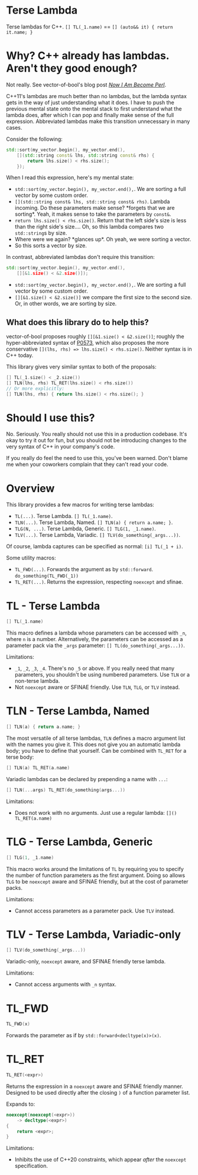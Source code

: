 # Terse Lambda

Terse lambdas for C++. `[] TL(_1.name)` == `[] (auto&& it) { return it.name; }`

# Why? C++ already has lambdas. Aren't they good enough?

Not really. See vector-of-bool's blog post [*Now I Am Become Perl*][vob-perl].

C++11's lambdas are much better than no lambdas, but the lambda syntax gets in
the way of just understanding what it does. I have to push the previous mental
state onto the mental stack to first understand what the lambda does, after
which I can pop and finally make sense of the full expression. Abbreviated
lambdas make this transition unnecessary in many cases.

Consider the following:

```c++
std::sort(my_vector.begin(), my_vector.end(),
    [](std::string const& lhs, std::string const& rhs) {
        return lhs.size() < rhs.size();
    });
```

When I read this expression, here's my mental state:

* `std::sort(my_vector.begin(), my_vector.end(),`. We are sorting a full vector
  by some custom order.
* `[](std::string const& lhs, std::string const& rhs)`. Lambda incoming. Do
  these parameters make sense? \*forgets that we are sorting\*. Yeah, it makes
  sense to take the parameters by `const&`.
* `return lhs.size() < rhs.size()`. Return that the left side's size is less
  than the right side's size.... Oh, so this lambda compares two `std::string`s
  by size.
* Where were we again? \*glances up\*. Oh yeah, we were sorting a vector.
* So this sorts a vector by size.

In contrast, abbreviated lambdas don't require this transition:

```c++
std::sort(my_vector.begin(), my_vector.end(),
    [][&1.size() < &2.size()]);
```

* `std::sort(my_vector.begin(), my_vector.end(),`. We are sorting a full vector
  by some custom order.
* `[][&1.size() < &2.size()]` we compare the first size to the second size. Or,
  in other words, we are sorting by size.

## What does this library do to help this?

vector-of-bool proposes roughly `[][&1.size() < &2.size()]`; roughly the
hyper-abbreviated syntax of [P0573][P0573], which also proposes the more
conservative `[](lhs, rhs) => lhs.size() < rhs.size()`. Neither syntax is in C++
today.

This library gives very similar syntax to both of the proposals:

```c++
[] TL(_1.size() < _2.size())
[] TLN(lhs, rhs) TL_RET(lhs.size() < rhs.size())
// Or more explicitly:
[] TLN(lhs, rhs) { return lhs.size() < rhs.size(); }
```

# Should I use this?

No. Seriously. You really should not use this in a production codebase. It's
okay to try it out for fun, but you should not be introducing changes to the
very syntax of C++ in your company's code.

If you really do feel the need to use this, you've been warned. Don't blame me
when your coworkers complain that they can't read your code.

# Overview

This library provides a few macros for writing terse lambdas:

* `TL(...)`. Terse Lambda. `[] TL(_1.name)`.
* `TLN(...)`. Terse Lambda, Named. `[] TLN(a) { return a.name; }`.
* `TLG(N, ...)`. Terse Lambda, Generic. `[] TLG(1, _1.name)`.
* `TLV(...)`. Terse Lambda, Variadic. `[] TLV(do_something(_args...))`.

Of course, lambda captures can be specified as normal: `[i] TL(_1 + i)`.

Some utility macros:

* `TL_FWD(...)`. Forwards the argument as by `std::forward`.
  `do_something(TL_FWD(_1))`
* `TL_RET(...)`. Returns the expression, respecting `noexcept` and sfinae.

# TL - Terse Lambda

```c++
[] TL(_1.name)
```

This macro defines a lambda whose parameters can be accessed with `_n`, where
`n` is a number. Alternatively, the parameters can be accessed as a parameter
pack via the `_args` parameter: `[] TL(do_something(_args...))`.

Limitations:

* `_1`, `_2`, `_3`, `_4`. There's no `_5` or above. If you really need that many
  parameters, you shouldn't be using numbered parameters. Use `TLN` or a
  non-terse lambda.
* Not `noexcept` aware or SFINAE friendly. Use `TLN`, `TLG`, or `TLV` instead.

# TLN - Terse Lambda, Named

```c++
[] TLN(a) { return a.name; }
```

The most versatile of all terse lambdas, `TLN` defines a macro argument list
with the names you give it. This does not give you an automatic lambda body;
you have to define that yourself. Can be combined with `TL_RET` for a terse
body:

```c++
[] TLN(a) TL_RET(a.name)
```

Variadic lambdas can be declared by prepending a name with `...`:

```c++
[] TLN(...args) TL_RET(do_something(args...))
```

Limitations:

* Does not work with no arguments. Just use a regular lambda:
  `[]() TL_RET(a.name)`

# TLG - Terse Lambda, Generic

```c++
[] TLG(1, _1.name)
```

This macro works around the limitations of `TL` by requiring you to specify the
number of function parameters as the first argument. Doing so allows `TLG` to be
`noexcept` aware and SFINAE friendly, but at the cost of parameter packs.

Limitations:

* Cannot access parameters as a parameter pack. Use `TLV` instead.

# TLV - Terse Lambda, Variadic-only

```c++
[] TLV(do_something(_args...))
```

Variadic-only, `noexcept` aware, and SFINAE friendly terse lambda.

Limitations:

* Cannot access arguments with `_n` syntax.

# TL_FWD

```c++
TL_FWD(x)
```

Forwards the parameter as if by `std::forward<decltype(x)>(x)`.

# TL_RET

```c++
TL_RET(<expr>)
```

Returns the expression in a `noexcept` aware and SFINAE friendly manner.
Designed to be used directly after the closing `)` of a function parameter list.

Expands to:

```c++
noexcept(noexcept(<expr>))
    -> decltype(<expr>)
{
    return <expr>;
}
```

Limitations:

* Inhibits the use of C++20 constraints, which appear *after* the `noexcept`
  specification.


  [vob-perl]: https://vector-of-bool.github.io/2018/10/31/become-perl.html
  [P0573]: https://wg21.link/P0573
